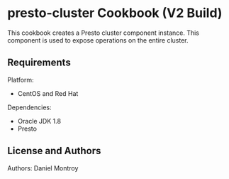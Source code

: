 presto-cluster Cookbook (V2 Build)
===================================
This cookbook creates a Presto cluster component instance. This component is used to expose operations on the entire cluster.

Requirements
------------
Platform:

* CentOS and Red Hat

Dependencies:

* Oracle JDK 1.8
* Presto


License and Authors
-------------------
Authors:
Daniel Montroy
